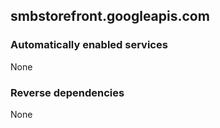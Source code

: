 ## smbstorefront.googleapis.com

### Automatically enabled services

None

### Reverse dependencies

None
